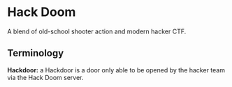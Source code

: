 # Hack Doom #
A blend of old-school shooter action and modern hacker CTF.

## Terminology ##
__Hackdoor:__  a Hackdoor is a door only able to be opened by the hacker team via the Hack Doom server.
